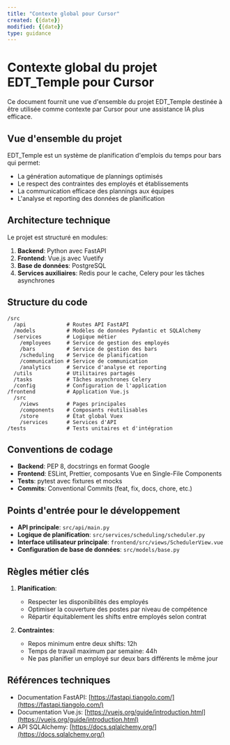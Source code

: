 ```yaml
---
title: "Contexte global pour Cursor"
created: {{date}}
modified: {{date}}
type: guidance
---
```


# Contexte global du projet EDT_Temple pour Cursor

Ce document fournit une vue d'ensemble du projet EDT_Temple destinée à être utilisée comme contexte par Cursor pour une assistance IA plus efficace.

## Vue d'ensemble du projet

EDT_Temple est un système de planification d'emplois du temps pour bars qui permet:
- La génération automatique de plannings optimisés
- Le respect des contraintes des employés et établissements
- La communication efficace des plannings aux équipes
- L'analyse et reporting des données de planification

## Architecture technique

Le projet est structuré en modules:
1. **Backend**: Python avec FastAPI
2. **Frontend**: Vue.js avec Vuetify
3. **Base de données**: PostgreSQL
4. **Services auxiliaires**: Redis pour le cache, Celery pour les tâches asynchrones

## Structure du code

```
/src
  /api             # Routes API FastAPI
  /models          # Modèles de données Pydantic et SQLAlchemy
  /services        # Logique métier
    /employees     # Service de gestion des employés
    /bars          # Service de gestion des bars
    /scheduling    # Service de planification
    /communication # Service de communication
    /analytics     # Service d'analyse et reporting
  /utils           # Utilitaires partagés
  /tasks           # Tâches asynchrones Celery
  /config          # Configuration de l'application
/frontend          # Application Vue.js
  /src
    /views         # Pages principales
    /components    # Composants réutilisables
    /store         # État global Vuex
    /services      # Services d'API
/tests             # Tests unitaires et d'intégration
```

## Conventions de codage

- **Backend**: PEP 8, docstrings en format Google
- **Frontend**: ESLint, Prettier, composants Vue en Single-File Components
- **Tests**: pytest avec fixtures et mocks
- **Commits**: Conventional Commits (feat, fix, docs, chore, etc.)

## Points d'entrée pour le développement

- **API principale**: `src/api/main.py`
- **Logique de planification**: `src/services/scheduling/scheduler.py`
- **Interface utilisateur principale**: `frontend/src/views/SchedulerView.vue`
- **Configuration de base de données**: `src/models/base.py`

## Règles métier clés

1. **Planification**:
   - Respecter les disponibilités des employés
   - Optimiser la couverture des postes par niveau de compétence
   - Répartir équitablement les shifts entre employés selon contrat

2. **Contraintes**:
   - Repos minimum entre deux shifts: 12h
   - Temps de travail maximum par semaine: 44h
   - Ne pas planifier un employé sur deux bars différents le même jour

## Références techniques

- Documentation FastAPI: [https://fastapi.tiangolo.com/](https://fastapi.tiangolo.com/)
- Documentation Vue.js: [https://vuejs.org/guide/introduction.html](https://vuejs.org/guide/introduction.html)
- API SQLAlchemy: [https://docs.sqlalchemy.org/](https://docs.sqlalchemy.org/) 